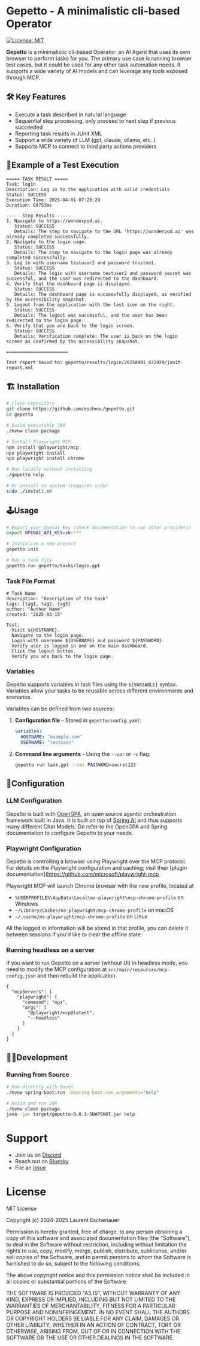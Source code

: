 # Gepetto - A minimalistic cli-based Operator

[![License: MIT](https://img.shields.io/badge/License-MIT-yellow.svg)](https://opensource.org/licenses/MIT)


**Gepetto** is a minimalistic cli-based Operator: an AI Agent that uses its own browser to perform tasks for you.
The primary use case is running browser test cases, but it could be used for any other task automation needs. It
supports a wide variety of AI models and can leverage any tools exposed through MCP.

## 🛠️️ Key Features

- Execute a task described in natural language
- Sequential step processing, only proceed to next step if previous succeeded
- Reporting task results in JUnit XML
- Support a wide variety of LLM (gpt, claude, ollama, etc..)
- Supports MCP to connect to third party actions providers

## 🤖Example of a Test Execution

```
===== TASK RESULT =====
Task: login
Description: Log in to the application with valid credentials
Status: SUCCESS
Execution Time: 2025-04-01 07:29:29
Duration: 68753ms

----- Step Results -----
1. Navigate to https://wonderpod.ai.
   Status: SUCCESS
   Details: The step to navigate to the URL 'https://wonderpod.ai' was already completed successfully.
2. Navigate to the login page.
   Status: SUCCESS
   Details: The step to navigate to the login page was already completed successfully.
3. Log in with username testuser2 and password trustno1.
   Status: SUCCESS
   Details: The login with username testuser2 and password secret was successful, and the user was redirected to the dashboard.
4. Verify that the dashboard page is displayed.
   Status: SUCCESS
   Details: The dashboard page is successfully displayed, as verified by the accessibility snapshot.
5. Logout from the application with the last icon on the right.
   Status: SUCCESS
   Details: The logout was successful, and the user has been redirected to the login page.
6. Verify that you are back to the login screen.
   Status: SUCCESS
   Details: Verification complete: The user is back on the login screen as confirmed by the accessibility snapshot.

=======================

Test report saved to: gepetto/results/login/20250401_072929/junit-report.xml

```

## 🏗️ Installation

```bash
# Clone repository
git clone https://github.com/eschnou/gepetto.git
cd gepetto

# Build executable JAR
./mvnw clean package

# Install Playwright MCP
npm install @playwright/mcp
npx playwright install
npx playwright install chrome

# Run locally without installing
./gepetto help

# Or install to system (requires sudo)
sudo ./install.sh
```

## 🕹️Usage

```bash
# Export your Openai key (check documentation to use other providers)
export OPENAI_API_KEY=sk-***

# Initialize a new project
gepetto init

# Run a task file
gepetto run gepetto/tasks/login.gpt
```

### Task File Format

```
# Task Name
description: "Description of the task"
tags: [tag1, tag2, tag3]
author: "Author Name"
created: "2025-03-15"

Test:
  Visit ${HOSTNAME}.
  Navigate to the login page.
  Login with username ${USERNAME} and password ${PASSWORD}.
  Verify user is logged in and on the main dashboard.
  Click the logout button.
  Verify you are back to the login page.
```

### Variables

Gepetto supports variables in task files using the `${VARIABLE}` syntax. Variables allow your 
tasks to be reusable across different environments and scenarios.

Variables can be defined from two sources:

1. **Configuration file** - Stored in `gepetto/config.yaml`:
   ```yaml
   variables:
     HOSTNAME: "example.com"
     USERNAME: "testuser"
   ```

2. **Command line arguments** - Using the `--var` or `-v` flag:
   ```bash
   gepetto run task.gpt --var PASSWORD=secret123
   ```

## 🔧Configuration

### LLM Configuration

Gepetto is built with [OpenGPA](https://github.com/eschnou/OpenGPA), an open source agentic orchestration
framework built in Java. It is built on top of [Spring AI](https://docs.spring.io/spring-ai/reference/index.html) and thus
supports many different Chat Models. Do refer to the OpenGPA and Spring documentation to configure Gepetto to your needs.

### Playwright Configuration

Gepetto is controlling a browser using Playwright over the MCP protocol. For details
on the Playwright configuration and caching; visit their [plugin documentation](https://github.com/microsoft/playwright-mcp.

Playwright MCP will launch Chrome browser with the new profile, located at
- `%USERPROFILE%\AppData\Local\ms-playwright\mcp-chrome-profile` on Windows
- `~/Library/Caches/ms-playwright/mcp-chrome-profile` on macOS
- `~/.cache/ms-playwright/mcp-chrome-profile` on Linux

All the logged in information will be stored in that profile, you can delete it between 
sessions if you'd like to clear the offline state.

### Running headless on a server

If you want to run Gepetto on a server (without UI) in headless mode, you need to modify the MCP
configuration at `src/main/resources/mcp-config.json` and then rebuild the application.

```
{
  "mcpServers": {
    "playwright": {
      "command": "npx",
      "args": [
        "@playwright/mcp@latest",
        "--headless"
      ]
    }
  }
}
```

## 👷‍♂️Development

### Running from Source

```bash
# Run directly with Maven
./mvnw spring-boot:run -Dspring-boot.run.arguments="help"

# Build and run JAR
./mvnw clean package
java -jar target/gepetto-0.0.1-SNAPSHOT.jar help
```

# Support
- Join us on [Discord](https://discord.gg/3XPsmCRNE2)
- Reach out on [Bluesky](https://bsky.app/profile/eschnou.com)
- File an [issue](https://github.com/eschnou/gepetto/issues)

# License

MIT License

Copyright (c) 2024-2025 Laurent Eschenauer

Permission is hereby granted, free of charge, to any person obtaining a copy
of this software and associated documentation files (the "Software"), to deal
in the Software without restriction, including without limitation the rights
to use, copy, modify, merge, publish, distribute, sublicense, and/or sell
copies of the Software, and to permit persons to whom the Software is
furnished to do so, subject to the following conditions:

The above copyright notice and this permission notice shall be included in all
copies or substantial portions of the Software.

THE SOFTWARE IS PROVIDED "AS IS", WITHOUT WARRANTY OF ANY KIND, EXPRESS OR
IMPLIED, INCLUDING BUT NOT LIMITED TO THE WARRANTIES OF MERCHANTABILITY,
FITNESS FOR A PARTICULAR PURPOSE AND NONINFRINGEMENT. IN NO EVENT SHALL THE
AUTHORS OR COPYRIGHT HOLDERS BE LIABLE FOR ANY CLAIM, DAMAGES OR OTHER
LIABILITY, WHETHER IN AN ACTION OF CONTRACT, TORT OR OTHERWISE, ARISING FROM,
OUT OF OR IN CONNECTION WITH THE SOFTWARE OR THE USE OR OTHER DEALINGS IN THE
SOFTWARE.
